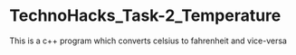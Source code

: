 # TechnoHacks_Task-2_Temperature
This is a c++ program which converts celsius to fahrenheit and vice-versa
